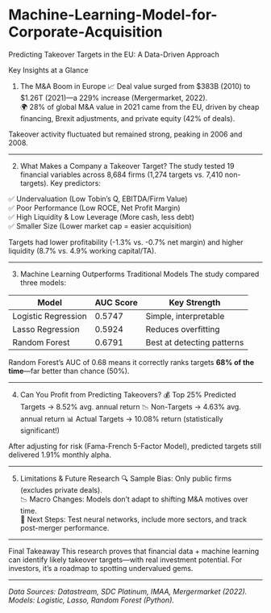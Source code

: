 # Machine-Learning-Model-for-Corporate-Acquisition


Predicting Takeover Targets in the EU: A Data-Driven Approach

Key Insights at a Glance

1. The M&A Boom in Europe 
📈 Deal value surged from $383B (2010) to $1.26T (2021)—a 229% increase (Mergermarket, 2022).  
🌍 28% of global M&A value in 2021 came from the EU, driven by cheap financing, Brexit adjustments, and private equity (42% of deals).  

Takeover activity fluctuated but remained strong, peaking in 2006 and 2008. 

---

2. What Makes a Company a Takeover Target?
The study tested 19 financial variables across 8,684 firms (1,274 targets vs. 7,410 non-targets). Key predictors:  

✅ Undervaluation (Low Tobin’s Q, EBITDA/Firm Value)  
✅ Poor Performance (Low ROCE, Net Profit Margin)  
✅ High Liquidity & Low Leverage (More cash, less debt)  
✅ Smaller Size (Lower market cap = easier acquisition)  

Targets had lower profitability (-1.3% vs. -0.7% net margin) and higher liquidity (8.7% vs. 4.9% working capital/TA).

---

3. Machine Learning Outperforms Traditional Models
The study compared three models:  

| Model               | AUC Score | Key Strength |  
|---------------------|----------|--------------|  
| Logistic Regression | 0.5747  | Simple, interpretable |  
| Lasso Regression   | 0.5924  | Reduces overfitting |  
| Random Forest     | 0.6791 | Best at detecting patterns |  

 
Random Forest’s AUC of 0.68 means it correctly ranks targets **68% of the time**—far better than chance (50%).

---

4. Can You Profit from Predicting Takeovers?
💰 Top 25% Predicted Targets → 8.52% avg. annual return 
📉 Non-Targets → 4.63% avg. annual return
📊 Actual Targets → 10.08% return (statistically significant!) 

After adjusting for risk (Fama-French 5-Factor Model), predicted targets still delivered 1.91% monthly alpha.  

---

5. Limitations & Future Research 
🔍 Sample Bias: Only public firms (excludes private deals).  
📉 Macro Changes: Models don’t adapt to shifting M&A motives over time.  
🤖 Next Steps: Test neural networks, include more sectors, and track post-merger performance.  

---

Final Takeaway
This research proves that financial data + machine learning can identify likely takeover targets—with real investment potential. For investors, it’s a roadmap to spotting undervalued gems. 

---  
*Data Sources: Datastream, SDC Platinum, IMAA, Mergermarket (2022).*  
*Models: Logistic, Lasso, Random Forest (Python).*  


